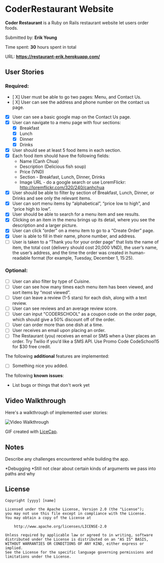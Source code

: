 # CoderRestaurant Website

**Coder Restaurant** is a Ruby on Rails restaurant website let users order foods.

Submitted by: **Erik Young**

Time spent: **30** hours spent in total

URL: **https://restaurant-erik.herokuapp.com/**

## User Stories

### Required:

* [ X] User must be able to go two pages: Menu, and Contact Us.
* [ X] User can see the address and phone number on the contact us page.
* [X] User can see a basic google map on the Contact Us page.
* [X] User can navigate to a menu page with four sections:
  * [X] Breakfast
  * [X] Lunch
  * [X] Dinner
  * [X] Drinks
* [X] User should see at least 5 food items in each section.
* [X] Each food item should have the following fields:
  * Name (Canh Chua)
  * Description (Delicious fish soup)
  * Price (VND)
  * Section - Breakfast, Lunch, Dinner, Drinks
  * Image URL - do a google search or use LoremFlickr: http://loremflickr.com/320/240/canhchua
* [X] User should be able to filter by section of Breakfast, Lunch, Dinner, or Drinks and see only the relevant items.
* [X] User can sort menu items by “alphabetical”, “price low to high”, and “price high to low”.
* [X] User should be able to search for a menu item and see results.
* [X] Clicking on an item in the menu brings up its detail, where you see the description and a larger picture.
* [X] User can click “order” on a menu item to go to a “Create Order” page.
* [X] User is able to fill in their name, phone number, and address.
* [ ] User is taken to a “Thank you for your order page” that lists the name of item, the total cost (delivery should cost 20,000 VND), the user’s name, the user’s address, and the time the order was created in human-readable format (for example, Tuesday, December 1, 15:25).

### Optional:

* [ ] User can also filter by type of Cuisine.
* [ ] User can see how many times each menu item has been viewed, and sort items by “most viewed”.
* [ ] User can leave a review (1-5 stars) for each dish, along with a text review.
* [ ] User can see reviews and an average review score.
* [ ] User can input "CODERSCHOOL" as a coupon code on the order page, which should give a 50% discount off of the order.
* [ ] User can order more than one dish at a time.
* [ ] User receives an email upon placing an order.
* [ ] The Restaurant (you) receives an email or SMS when a User places an order. Try Twilio if you’d like a SMS API. Use Promo Code CodeSchool15 for $30 free credit.

The following **additional** features are implemented:

* [ ] Something nice you added.

The following **known issues**:

* List bugs or things that don't work yet

## Video Walkthrough

Here's a walkthrough of implemented user stories:

![Video Walkthrough](path-to-your-GIF-file)

GIF created with [LiceCap](http://www.cockos.com/licecap/).

## Notes

Describe any challenges encountered while building the app.

*Debugging
*Still not clear about certain kinds of arguments we pass into paths and why


## License

    Copyright [yyyy] [name]

    Licensed under the Apache License, Version 2.0 (the "License");
    you may not use this file except in compliance with the License.
    You may obtain a copy of the License at

        http://www.apache.org/licenses/LICENSE-2.0

    Unless required by applicable law or agreed to in writing, software
    distributed under the License is distributed on an "AS IS" BASIS,
    WITHOUT WARRANTIES OR CONDITIONS OF ANY KIND, either express or implied.
    See the License for the specific language governing permissions and
    limitations under the License.